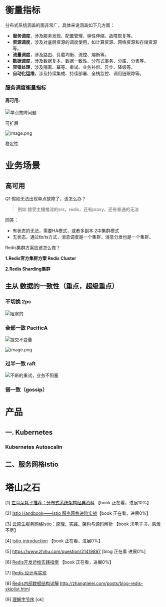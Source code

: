 # 衡量指标

分布式系统涵盖的面非常广，具体来说涵盖如下几方面：

- **服务调度**，涉及服务发现、配置管理、弹性伸缩、故障恢复等。
- **资源调度**，涉及对底层资源的调度使用，如计算资源、网络资源和存储资源等。
- **流量调度**，涉及路由、负载均衡、流控、熔断等。
- **数据调度**，涉及数据复本、数据一致性、分布式事务、分库、分表等。
- **容错处理**，涉及隔离、幂等、重试、业务补偿、异步、降级等。
- **自动化运维**，涉及持续集成、持续部署、全栈监控、调用链跟踪等。





### 服务调度衡量指标

#### 高可用:

 ![单点故障问题](https://static001.infoq.cn/resource/image/b5/2f/b5da20611e2d62ead9f1e54cfff7cb2f.png) 

可扩展

![image.png](https://i.loli.net/2019/11/05/j3Jleq58YwO1ZBR.png)

稳定性



# 业务场景

## 高可用



Q1 假如无法出现单点故障了，该怎么办？

> 例如 接受主播推流的srs，redis，还有proxy，还有普通的无法



回答：



- 有状态的无法，需要HA模式，或者多副本 2中集群模式
- 无状态，通过tb/ts方式，消息调度是一个集群，消息分发也是一个集群。

Redis集群方案应该怎么做？

 **1.Redis官方集群方案 Redis Cluster** 

 **2.Redis Sharding集群** 





## 主从 数据的一致性（重点，超级重点）



### 不切换 2pc



![阻塞的](https://i.loli.net/2019/11/13/5rVZHuK9QLcikEb.png)

### 全部一致  PacificA

![提交不变量](https://i.loli.net/2019/11/13/TYcnjfMLIN2hk97.png)

![image.png](https://i.loli.net/2019/11/13/ZJtYgPRMeo6r3pf.png)



### 过半一致 raft

![不断的重试，业务不阻塞](https://i.loli.net/2019/11/13/2TSnYU9ur7gf5Xm.png)

### 弱一致（gossip）







# 产品

##  一. Kubernetes

### Kubernetes Autoscalin

## 二、服务网格Istio 



# 塔山之石

[1] [左耳朵耗子推荐：分布式系统架构经典资料](https://www.infoq.cn/article/2018/05/distributed-system-architecture) 【book 正在看，进展10%】

[2] [Istio Handbook——Istio 服务网格进阶实战]( https://www.servicemesher.com/istio-handbook/ )【book 正在看，进展0%】

[3] [云原生服务网格Istio：原理、实践、架构与源码解析](https://github.com/cloudnativebooks/cloud-native-istio) 【book 求电子书，感激不尽】

[4] [istio-introduction](ps://zhaohuabing.com/istio-practice/content/istio-introduction/) 【book 正在看，进展0%】

[5]  https://www.zhihu.com/question/21419897 [blog 正在看 进展0%]

[6] [Redis开发运维实践指南](https://www.w3cschool.cn/redis_all_about/) 【book 正在看，进展0%】

[7]  [Redis 设计与实现](http://redisbook.com/index.html) 

[8] [Redis内部数据结构详解]( http://zhangtielei.com/posts/server.html )   http://zhangtielei.com/posts/blog-redis-skiplist.html 

[9] [理解字节序](http://www.ruanyifeng.com/blog/2016/11/byte-order.html) [ok]

